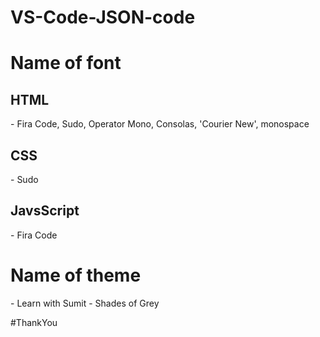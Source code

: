 # VS-Code-JSON-code

<h1>Name of font</h1>

<h2>HTML</h2>
- Fira Code, Sudo, Operator Mono, Consolas, 'Courier New', monospace

<h2>CSS</h2>
- Sudo

<h2>JavsScript</h2>
- Fira Code

<h1>Name of theme</h1>
- Learn with Sumit - Shades of Grey


#ThankYou
